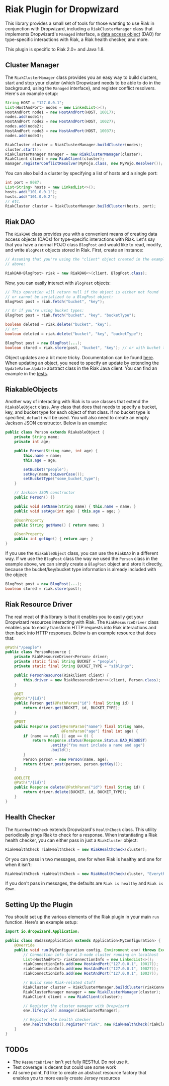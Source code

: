 Riak Plugin for Dropwizard
==========================

This library provides a small set of tools for those wanting to use Riak
in conjunction with Dropwizard, including a `RiakClusterManager` class
that implements Dropwizard's `Managed` interface, a [data access
object](http://en.wikipedia.org/wiki/Data_access_object) \(DAO) for
type-specific interactions with Riak, a Riak health checker, and more.

This plugin is specific to Riak 2.0+ and Java 1.8.

## Cluster Manager

The `RiakClusterManager` class provides you an easy way to build
clusters, start and stop your cluster (which Dropwizard needs to be able
to do in the background, using the `Managed` interface), and register
conflict resolvers. Here's an example setup:

```java
String HOST = "127.0.0.1";
List<HostAndPort> nodes = new LinkedList<>();
HostAndPort node1 = new HostAndPort(HOST, 10017);
nodes.add(node1);
HostAndPort node2 = new HostAndPort(HOST, 10027);
nodes.add(node2);
HostAndPort node3 = new HostAndPort(HOST, 10037);
nodes.add(node3);

RiakCluster cluster = RiakClusterManager.buildCluster(nodes);
cluster.start();
RiakClusterManager manager = new RiakClusterManager(cluster);
RiakClient client = new RiakClient(cluster);
manager.registerConflictResolver(MyPojo.class, new MyPojo.Resolver());
```

You can also build a cluster by specifying a list of hosts and a single
port:

```java
int port = 8087;
List<String> hosts = new LinkedList<>();
hosts.add("101.0.0.1");
hosts.add("101.0.0.2");
// etc.
RiakCluster cluster = RiakClusterManager.buildCluster(hosts, port);
```

## Riak DAO

The `RiakDAO` class provides you with a convenient means of creating
data access objects (DAOs) for type-specific interactions with Riak.
Let's say that you have a normal POJO class `BlogPost` and would like to
read, modify, and write `BlogPost` objects stored in Riak. First, create
an instance:

```java
// Assuming that you're using the "client" object created in the example
// above:

RiakDAO<BlogPost> riak = new RiakDAO<>(client, BlogPost.class);
```

Now, you can easily interact with `BlogPost` objects:

```java
// This operation will return null if the object is either not found
// or cannot be serialized to a BlogPost object:
BlogPost post = riak.fetch("bucket", "key");

// Or if you're using bucket types:
BlogPost post = riak.fetch("bucket", "key", "bucketType");

boolean deleted = riak.delete("bucket", "key");
// or:
boolean deleted = riak.delete("bucket", "key", "bucketType");

BlogPost post = new BlogPost(...);
boolean stored = riak.store(post, "bucket", "key"); // or with bucket type
```

Object updates are a bit more tricky. Documentation can be found
[here](http://docs.basho.com/riak/latest/dev/using/updates/#Java-Client-Example).
When updating an object, you need to specify an update by extending the
`UpdateValue.Update` abstract class in the Riak Java client. You can
find an example in the
[tests](https://github.com/lucperkins/dropwizard-riak/blob/master/src/test/java/com/lucperkins/dropwizard/riak/RiakDAOTest.java).

## RiakableObjects

Another way of interacting with Riak is to use classes that extend the
`RiakableObject` class. Any class that does that needs to specify a
bucket, key, and bucket type for each object of that class. If no bucket
type is specified, `default` will be used. You will also need to create
an empty Jackson JSON constructor. Below is an example:

```java
public class Person extends RiakableObject {
    private String name;
    private int age;

    public Person(String name, int age) {
        this.name = name;
        this.age = age;

        setBucket("people");
        setKey(name.toLowerCase());
        setBucketType("some_bucket_type");
    }

    // Jackson JSON constructor
    public Person() {}

    public void setName(String name) { this.name = name; }
    public void setAge(int age) { this.age = age; }

    @JsonProperty
    public String getName() { return name; }

    @JsonProperty
    public int getAge() { return age; }
}
```

If you use the `RiakableObject` class, you can use the `RiakDAO` in a
different way. If we use the `BlogPost` class the way we used the
`Person` class in the example above, we can simply create a `BlogPost`
object and store it directly, because the bucket/key/bucket type
information is already included with the object:

```java
BlogPost post = new BlogPost(...);
boolean stored = riak.store(post);
```

## Riak Resource Driver

The real meat of this library is that it enables you to easily get your
Dropwizard resources interacting with Riak. The `RiakResourceDriver`
class enables you to easily transform HTTP requests into Riak
interactions and then back into HTTP responses. Below is an example
resource that does that:

```java
@Path("/people")
public class PersonResource {
    private RiakResourceDriver<Person> driver;
    private static final String BUCKET = "people";
    private static final String BUCKET_TYPE = "siblings";

    public PersonResource(RiakClient client) {
        this.driver = new RiakResourceDriver<>(client, Person.class);
    }

    @GET
    @Path("/{id}")
    public Person get(@PathParam("id") final String id) {
        return driver.get(BUCKET, id, BUCKET_TYPE);
    }

    @POST
    public Response post(@FormParam("name") final String name,
                         @FormParam("age") final int age) {
        if (name == null || age == 0) {
            return Response.status(Response.Status.BAD_REQUEST)
                    .entity("You must include a name and age")
                    .build();
        }
        Person person = new Person(name, age);
        return driver.post(person, person.getKey());
    }

    @DELETE
    @Path("/{id}")
    public Response delete(@PathParam("id") final String id) {
        return driver.delete(BUCKET, id, BUCKET_TYPE);
    }
}
```

## Health Checker

The `RiakHealthCheck` extends Dropwizard's `HealthCheck` class. This
utility periodically pings Riak to check for a response. When
instantiating a Riak health checker, you can either pass in just a
`RiakCluster` object:

```java
RiakHealthCheck riakHealthCheck = new RiakHealthCheck(cluster);
```

Or you can pass in two messages, one for when Riak is healthy and one
for when it isn't:

```java
RiakHealthCheck riakHealthCheck = new RiakHealthCheck(cluster, "Everything is peachy", "Oh shit!");
```

If you don't pass in messages, the defaults are `Riak is healthy` and
`Riak is down`.

## Setting Up the Plugin

You should set up the various elements of the Riak plugin in your main
`run` function. Here's an example setup:

```java
import io.dropwizard.Application;

public class BadassApplication extends Application<MyConfiguration> {
    @Override
    public void run(MyConfiguration config, Environment env) throws Exception {
        // Connection info for a 3-node cluster running on localhost
        List<HostAndPort> riakConnectionInfo = new LinkedList<>();
        riakConnectionInfo.add(new HostAndPort("127.0.0.1", 10017));
        riakConnectionInfo.add(new HostAndPort("127.0.0.1", 10027));
        riakConnectionInfo.add(new HostAndPort("127.0.0.1", 10037));

        // Build some Riak-related stuff
        RiakCluster cluster = RiakClusterManager.buildCluster(riakConnectionInfo);
        RiakClusterManager manager = new RiakClusterManager(cluster);
        RiakClient client = new RiakClient(cluster);

        // Register the cluster manager with Dropwizard
        env.lifecycle().manage(riakClusterManager);

        // Register the health checker
        env.healthChecks().register("riak", new RiakHealthCheck(riakCluster, "YEY!", "WOMP WOMP"));
    }
}
```

## TODOs

* The `ResourceDriver` isn't yet fully RESTful. Do not use it.
* Test coverage is decent but could use some work
* At some point, I'd like to create an abstract resource factory that
  enables you to more easily create Jersey resources
